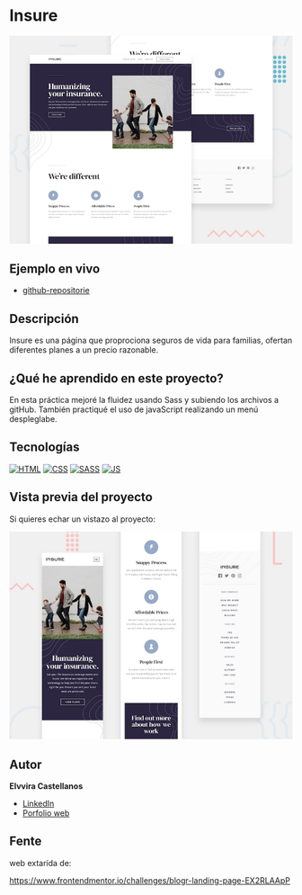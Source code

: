# Insure

![Imagen del proyecto](https://github.com/elvvira/practica-insure/blob/main/docs/assets/desktop.jpeg?raw=true)

## Ejemplo en vivo

- [github-repositorie](https://elvvira.github.io/practica-insure/)

## Descripción 

Insure es una página que proprociona seguros de vida para familias, ofertan diferentes planes a un precio razonable.

## ¿Qué he aprendido en este proyecto? 

En esta práctica mejoré la fluidez usando Sass y subiendo los archivos a gitHub. También practiqué el uso de javaScript realizando un menú despleglabe.
## Tecnologías 

<!-- Iconos sacados de: https://github.com/hendrasob/badges/blob/master/README.md y https://github.com/alexandresanlim/Badges4-README.md-Profile -->

[![HTML](https://img.shields.io/badge/HTML5-E34F26?style=for-the-badge&logo=html5&logoColor=white)](https://es.wikipedia.org/wiki/HTML5)
[![CSS](https://img.shields.io/badge/CSS3-1572B6?style=for-the-badge&logo=css3&logoColor=white)](https://es.wikipedia.org/wiki/CSS)
[![SASS](https://img.shields.io/badge/Sass-CC6699?style=for-the-badge&logo=sass&logoColor=white)](https://es.wikipedia.org/wiki/CSS)
[![JS](https://img.shields.io/badge/JavaScript-F7DF1E?style=for-the-badge&logo=javascript&logoColor=black)](https://es.wikipedia.org/wiki/JavaScript)

## Vista previa del proyecto

Si quieres echar un vistazo al proyecto:

![Captura del proyecto](https://github.com/elvvira/practica-insure/blob/main/docs/assets/mobile.jpeg?raw=true)


## Autor 

**Elvvira Castellanos**

- [LinkedIn](https://www.linkedin.com/in/elvvira-castellanos-39293b208/)
- [Porfolio web](https://elvvira.github.io/portfolio-final/)

## Fente
web extarída de:

https://www.frontendmentor.io/challenges/blogr-landing-page-EX2RLAApP
